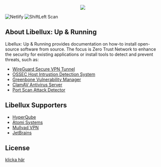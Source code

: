 <p align="center"><a href="https://libellux.com" target="_blank"><img src="https://libellux.com/img/icons/96x96.png"></a></p>

![Netlify](https://img.shields.io/netlify/c55fd474-8155-440c-971b-a9ccbaf2133c?logo=netlify&style=plastic)
![ShiftLeft Scan](https://github.com/libellux/Libellux-Up-and-Running/workflows/ShiftLeft%20Scan/badge.svg)

## About Libellux: Up & Running

Libellux: Up & Running provides documentation on how-to install open-source software from source. The focus is Zero Trust Network to enhance the security for existing applications or install tools to detect and prevent threats, such as:

* [WireGuard Secure VPN Tunnel](https://www.libellux.dev/wireguard/)
* [OSSEC Host Intrustion Detection System](https://www.libellux.dev/ossec/)
* [Greenbone Vulnerability Manager](https://www.libellux.dev/openvas/)
* [ClamAV Antivirus Server](https://www.libellux.dev/clamav/)
* [Port Scan Attack Detector](https://www.libellux.dev/psad/)

## Libellux Supporters

* [HyperQube](https://hyperqube.io/)
* [Atomi Systems](https://atomisystems.com/activepresenter/)
* [Mullvad VPN](https://mullvad.net/en/)
* [JetBrains](https://www.jetbrains.com/)

## License

<a href="https://fundof.me/jorgen" target="_blank">klicka här</a>
